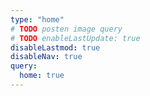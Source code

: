 ```yaml
---
type: "home"
# TODO posten image query
# TODO enableLastUpdate: true
disableLastmod: true
disableNav: true
query:
  home: true
---
```

